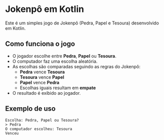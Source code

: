 # Jokenpô em Kotlin

Este é um simples jogo de Jokenpô (Pedra, Papel e Tesoura) desenvolvido em Kotlin.

## Como funciona o jogo
- O jogador escolhe entre **Pedra**, **Papel** ou **Tesoura**.
- O computador faz uma escolha aleatória.
- As escolhas são comparadas seguindo as regras do Jokenpô:
  - **Pedra** vence **Tesoura**
  - **Tesoura** vence **Papel**
  - **Papel** vence **Pedra**
  - Escolhas iguais resultam em **empate**
- O resultado é exibido ao jogador.


## Exemplo de uso
```
Escolha: Pedra, Papel ou Tesoura?
> Pedra
O computador escolheu: Tesoura
Venceu
```

